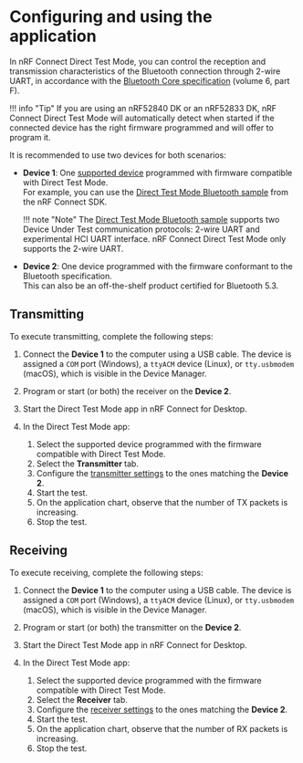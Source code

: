 # Configuring and using the application

In nRF Connect Direct Test Mode, you can control the reception and transmission characteristics of the Bluetooth connection through 2-wire UART, in accordance with the [Bluetooth Core specification](https://www.bluetooth.com/specifications/specs/core-specification-5-3/) (volume 6, part F).

!!! info "Tip"
     If you are using an nRF52840 DK or an nRF52833 DK, nRF Connect Direct Test Mode will automatically detect when started if the connected device has the right firmware programmed and will offer to program it.

It is recommended to use two devices for both scenarios:

* **Device 1**: One [supported device](./index.md#supported-devices) programmed with firmware compatible with Direct Test Mode.</br>
  For example, you can use the [Direct Test Mode Bluetooth sample](https://docs.nordicsemi.com/bundle/ncs-latest/page/nrf/samples/bluetooth/direct_test_mode/README.html) from the nRF Connect SDK.

    !!! note "Note"
          The [Direct Test Mode Bluetooth sample](https://docs.nordicsemi.com/bundle/ncs-latest/page/nrf/samples/bluetooth/direct_test_mode/README.html) supports two Device Under Test communication protocols: 2-wire UART and experimental HCI UART interface. nRF Connect Direct Test Mode only supports the 2-wire UART.

* **Device 2**: One device programmed with the firmware conformant to the Bluetooth specification.</br>
  This can also be an off-the-shelf product certified for Bluetooth 5.3.

## Transmitting

To execute transmitting, complete the following steps:

1. Connect the **Device 1** to the computer using a USB cable. The device is assigned a `COM` port (Windows), a `ttyACM` device (Linux), or `tty.usbmodem` (macOS), which is visible in the Device Manager.
1. Program or start (or both) the receiver on the **Device 2**.</br>
1. Start the Direct Test Mode app in nRF Connect for Desktop.
1. In the Direct Test Mode app:

    1. Select the supported device programmed with the firmware compatible with Direct Test Mode.
    1. Select the **Transmitter** tab.
    1. Configure the [transmitter settings](overview.md#transmitter-tab) to the ones matching the **Device 2**.
    1. Start the test.
    1. On the application chart, observe that the number of TX packets is increasing.
    1. Stop the test.

## Receiving

To execute receiving, complete the following steps:

1. Connect the **Device 1** to the computer using a USB cable. The device is assigned a `COM` port (Windows), a `ttyACM` device (Linux), or `tty.usbmodem` (macOS), which is visible in the Device Manager.
1. Program or start (or both) the transmitter on the **Device 2**.</br>
1. Start the Direct Test Mode app in nRF Connect for Desktop.
1. In the Direct Test Mode app:

    1. Select the supported device programmed with the firmware compatible with Direct Test Mode.
    1. Select the **Receiver** tab.
    1. Configure the [receiver settings](overview.md#receiver-tab) to the ones matching the **Device 2**.
    1. Start the test.
    1. On the application chart, observe that the number of RX packets is increasing.
    1. Stop the test.
